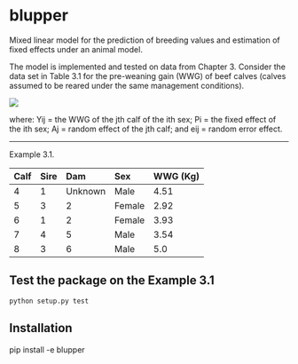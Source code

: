 # blupper

Mixed linear model for the prediction of breeding values and estimation of fixed effects under an animal model.

The model is implemented and tested on data from Chapter 3.
Consider the data set in Table 3.1 for the pre-weaning gain (WWG) of beef calves (calves assumed to be reared under the same management conditions).

<img src="https://render.githubusercontent.com/render/math?math=y_{ij} =p_{ij} %2B a_{j} %2B e_{ij}">

where: Yij = the WWG of the jth calf of the ith sex; Pi = the fixed effect of the ith sex; Aj = random effect of the jth calf; and eij = random error effect.



----
Example 3.1.

| Calf | Sire | Dam     | Sex    | WWG (Kg) |
| ---- | :--- | :------ | :----- | :------- |
| 4    | 1    | Unknown | Male   | 4.51     |
| 5    | 3    | 2       | Female | 2.92     |
| 6    | 1    | 2       | Female | 3.93     |
| 7    | 4    | 5       | Male   | 3.54     |
| 8    | 3    | 6       | Male   | 5.0      |


## Test the package on the Example 3.1

```
python setup.py test
```

## Installation
pip install -e  blupper
